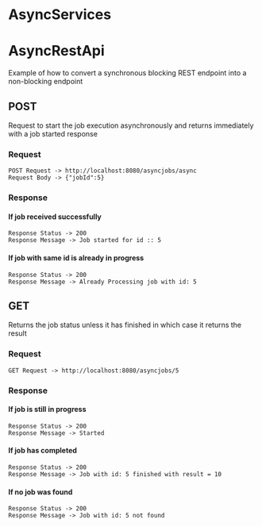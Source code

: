 # AsyncServices

# AsyncRestApi
Example of how to convert a synchronous blocking REST endpoint into a non-blocking endpoint

## POST 
Request to start the job execution asynchronously and returns immediately with a job started response

### Request
```
POST Request -> http://localhost:8080/asyncjobs/async
Request Body -> {"jobId":5}
```

### Response
#### If job received successfully
```
Response Status -> 200
Response Message -> Job started for id :: 5
```
#### If job with same id is already in progress
```
Response Status -> 200
Response Message -> Already Processing job with id: 5
```

## GET
Returns the job status unless it has finished in which case it returns the result

### Request
```
GET Request -> http://localhost:8080/asyncjobs/5
```

### Response 
#### If job is still in progress
```
Response Status -> 200
Response Message -> Started
```
#### If job has completed
```
Response Status -> 200
Response Message -> Job with id: 5 finished with result = 10
```
#### If no job was found
```
Response Status -> 200
Response Message -> Job with id: 5 not found
```
